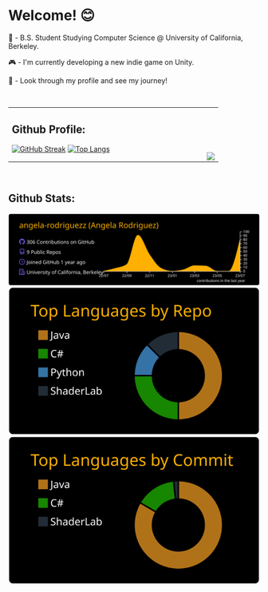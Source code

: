 # Welcome! 😊

💬 - B.S. Student Studying Computer Science @ University of California, Berkeley. 

🎮 - I'm currently developing a new indie game on Unity.

🔭 - Look through my profile and see my journey! 
  
<br />

<table style="border: none">
  <tr >
  <td width="50%">
    
## Github Profile:
    
[![GitHub Streak](http://github-readme-streak-stats.herokuapp.com?user=angela-rodriguezz&theme=dark&background=000000)](https://git.io/streak-stats)
[![Top Langs](https://github-readme-stats.vercel.app/api/top-langs/?username=angela-rodriguezz&layout=compact&card_width=495&title_color=fefefe&text_color=fefefe&bg_color=000000)](https://github.com/angela-rodriguezz/github-readme-stats)

</td>
  
  <td width="50%" valign="bottom">
  <img align="right" src="./ezgif.com-gif-maker.gif" />
  </td>
  </tr>
</table>

<br />

## Github Stats:
![](https://raw.githubusercontent.com/angela-rodriguezz/angela-rodriguezz/master/profile-summary-card-output/vision_friendly_dark/0-profile-details.svg)
[![](https://raw.githubusercontent.com/angela-rodriguezz/angela-rodriguezz/master/profile-summary-card-output/vision_friendly_dark/1-repos-per-language.svg)](https://github.com/vn7n24fzkq/github-profile-summary-cards) [![](https://raw.githubusercontent.com/angela-rodriguezz/angela-rodriguezz/master/profile-summary-card-output/vision_friendly_dark/2-most-commit-language.svg)](https://github.com/vn7n24fzkq/github-profile-summary-cards)





